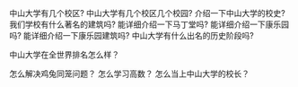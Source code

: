 中山大学有几个校区?
中山大学有几个校区几个校园?
介绍一下中山大学的校史?
我们学校有什么著名的建筑吗?
能详细介绍一下马丁堂吗?
能详细介绍一下康乐园吗?
能详细介绍一下康乐园建筑吗?
中山大学有什么出名的历史阶段吗?

中山大学在全世界排名怎么样？

怎么解决鸡兔同笼问题？
怎么学习高数？
怎么当上中山大学的校长？